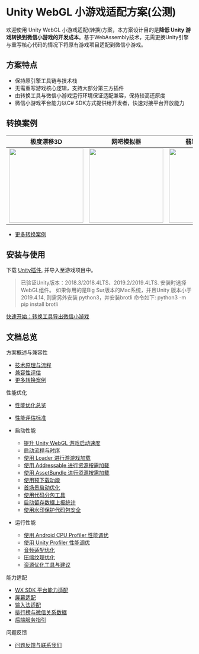 # Unity WebGL 小游戏适配方案(公测)

欢迎使用 Unity WebGL 小游戏适配(转换)方案，本方案设计目的是**降低 Unity 游戏转换到微信小游戏的开发成本**。基于WebAssembly技术，无需更换Unity引擎与重写核心代码的情况下将原有游戏项目适配到微信小游戏。
 
## 方案特点
* 保持原引擎工具链与技术栈
* 无需重写游戏核心逻辑，支持大部分第三方插件
* 由转换工具与微信小游戏运行环境保证适配兼容，保持较高还原度
* 微信小游戏平台能力以C# SDK方式提供给开发者，快速对接平台开放能力


## 转换案例
| 极度漂移3D | 网吧模拟器 | 翡翠大师小游戏 | 就差一刀 |
| --- | --- | --- | --- |
| <image src='image/showcase11.png' width="200"/> | <image src='image/showcase1.png' width="200"/> |  <image src='image/showcase8.png' width="200"/>| <image src='image/showcase7.png' width="200"/> |

- [更多转换案例](Design/ShowCase.md)

## 安装与使用

下载 [Unity插件](https://res.wx.qq.com/wechatgame/product/webpack/userupload/wasm_plugin/minigame.unitypackage), 并导入至游戏项目中。

> 已验证Unity版本：2018.3/2018.4LTS、2019.2/2019.4LTS. 安装时选择WebGL组件。
> 如果你用的是Big Sur版本的Mac系统，并且Unity 版本小于 2019.4.14, 则需另外安装 python3，并安装brotli 命令如下: python3 -m pip install brotli

[快速开始：转换工具导出微信小游戏](Design/Transform.md)
 
## 文档总览
方案概述与兼容性
- [技术原理与流程](Design/Summary.md)
- [兼容性评估](Design/Evaluation.md)
- [更多转换案例](Design/ShowCase.md)

性能优化
- [性能优化总览](Design/PerfOptimization.md)
- [性能评估标准](Design/PerfMeasure.md)
- 启动性能

  - [提升 Unity WebGL 游戏启动速度](Design/StartupOptimization.md)
  - [启动流程与时序](Design/Startup.md)
  - [使用 Loader 进行游游戏加载](Design/UsingLoader.md)
  - [使用 Addressable 进行资源按需加载](Design/UsingAddressable.md)
  - [使用 AssetBundle 进行资源按需加载](Design/UsingAssetBundle.md)
  - [使用预下载功能](Design/UsingPreload.md)
  - [首场景启动优化](Design/FirstSceneOptimization.md)
  - [使用代码分包工具](Design/WasmSplit.md)
  - [启动留存数据上报统计](Design/ReportStartupStat.md)
  - [使用水印保护代码包安全](Design/wasmWaterMark.md)

- 运行性能
  - [使用 Android CPU Profiler 性能调优](Design/AndroidProfile.md)
  - [使用 Unity Profiler 性能调优](Design/UnityProfiler.md)
  - [音频适配优化](Design/AudioOptimization.md)
  - [压缩纹理优化](Design/CompressedTexture.md)
  - [资源优化工具与建议](Design/AssetOptimization.md)

能力适配

- [WX SDK 平台能力适配](Design/WX_SDK.md)
- [屏幕适配](Design/fixScreen.md)
- [输入法适配](Design/InputAdaptation.md)
- [排行榜与微信关系数据](Design/OpenData.md)
- [后端服务指引](Design/BackendServiceStartup.md)

问题反馈

- [问题反馈与联系我们](Design/IssueAndContact.md)


